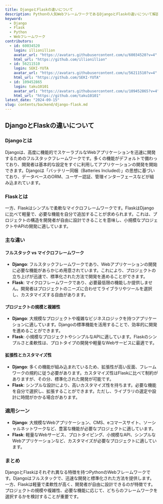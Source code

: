 ```yaml
---
title: DjangoとFlaskの違いについて
description: Pythonの人気WebフレームワークであるDjangoとFlaskの違いについて解説します。それぞれの特徴や適用シーンに応じた選択ポイントを紹介します。
keyword:
  - Django
  - Flask
  - Python
  - Webフレームワーク
contributors:
  - id: 60034520
    login: illionillion
    avatar_url: "https://avatars.githubusercontent.com/u/60034520?v=4"
    html_url: "https://github.com/illionillion"
  - id: 56211510
    login: SEKI-YUTA
    avatar_url: "https://avatars.githubusercontent.com/u/56211510?v=4"
    html_url: "https://github.com/SEKI-YUTA"
  - id: 109452865
    login: taku10101
    avatar_url: "https://avatars.githubusercontent.com/u/109452865?v=4"
    html_url: "https://github.com/taku10101"
latest_date: "2024-09-15"
slug: contents/backend/django-flask.md
---
```


## DjangoとFlaskの違いについて

### Djangoとは

Djangoは、高度に機能的でスケーラブルなWebアプリケーションを迅速に開発するためのフルスタックフレームワークです。多くの機能がデフォルトで備わっており、開発者は基本的な設定をすぐに利用してアプリケーションの開発を開始できます。Djangoは「バッテリー同梱（Batteries Included）」の思想に基づいており、データベースのORM、ユーザー認証、管理インターフェースなどが組み込まれています。

### Flaskとは

一方、Flaskはシンプルで柔軟なマイクロフレームワークです。FlaskはDjangoに比べて軽量で、必要な機能を自分で追加することが求められます。これは、プロジェクトの構造を開発者が自由に設計できることを意味し、小規模なプロジェクトやAPIの開発に適しています。

### 主な違い

#### フルスタック vs マイクロフレームワーク

- **Django**: フルスタックフレームワークであり、Webアプリケーションの開発に必要な機能があらかじめ用意されています。これにより、プロジェクトの立ち上げが迅速で、標準化された方法で開発を進めることができます。
- **Flask**: マイクロフレームワークであり、必要最低限の機能しか提供しません。開発者はプロジェクトのニーズに合わせてライブラリやツールを選択し、カスタマイズする自由があります。

#### プロジェクトの規模と複雑性

- **Django**: 大規模なプロジェクトや複雑なビジネスロジックを持つアプリケーションに適しています。Djangoの標準機能を活用することで、効率的に開発を進めることができます。
- **Flask**: 小規模なプロジェクトやシンプルなAPIに適しています。Flaskのシンプルさと柔軟性は、プロトタイプの開発や軽量なWebサービスに最適です。

#### 拡張性とカスタマイズ性

- **Django**: 多くの機能が組み込まれているため、拡張性が高い反面、フレームワークの規約に従う必要があります。カスタマイズ性はFlaskに比べて制約がありますが、その分、標準化された開発が可能です。
- **Flask**: シンプルな設計により、高いカスタマイズ性を持ちます。必要な機能を自分で選択し、拡張することができます。ただし、ライブラリの選定や設計に時間がかかる場合があります。

### 適用シーン

- **Django**: 大規模なWebアプリケーション、CMS、eコマースサイト、ソーシャルネットワークなど、豊富な機能が必要なプロジェクトに適しています。
- **Flask**: 軽量なWebサービス、プロトタイピング、小規模なAPI、シンプルなWebアプリケーションなど、カスタマイズが必要なプロジェクトに適しています。

### まとめ

DjangoとFlaskはそれぞれ異なる特徴を持つPythonのWebフレームワークです。Djangoはフルスタックで、迅速な開発と標準化された方法を提供します。一方、Flaskは軽量で柔軟性が高く、開発者が自由に設計できるのが特徴です。プロジェクトの規模や複雑性、必要な機能に応じて、どちらのフレームワークを選択するかを検討することが重要です。
